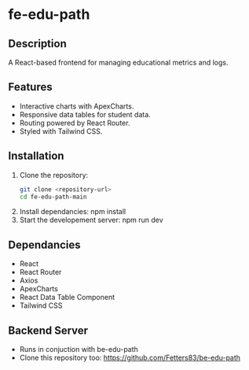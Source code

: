 # fe-edu-path

## Description
A React-based frontend for managing educational metrics and logs.

## Features
- Interactive charts with ApexCharts.
- Responsive data tables for student data.
- Routing powered by React Router.
- Styled with Tailwind CSS.

## Installation
1. Clone the repository:
   ```bash
   git clone <repository-url>
   cd fe-edu-path-main
2. Install dependancies:
    npm install
3. Start the developement server:
    npm run dev

## Dependancies

 - React
 - React Router
 - Axios
 - ApexCharts
 - React Data Table Component
 - Tailwind CSS

 ## Backend Server

 - Runs in conjuction with be-edu-path
 - Clone this repository too: https://github.com/Fetters83/be-edu-path
